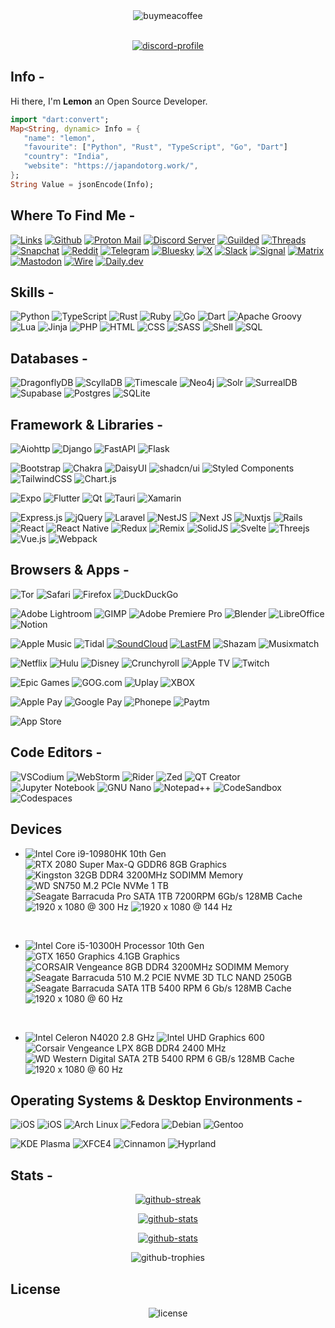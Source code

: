 <div align="center">
   <img src="https://img.shields.io/badge/Buy%20Me%20a%20Coffee-ffdd00?style=for-the-badge&logo=buy-me-a-coffee&logoColor=black" alt="buymeacoffee" />
</div>


<br />


<p align="center">
   <a href="https://discord.com/users/759180080328081450">
      <img src="https://lanyard.cnrad.dev/api/759180080328081450?theme=dark&animated=true" alt="discord-profile" />
   </a>
</p>


## Info -


Hi there, I'm **Lemon** an Open Source Developer.


```dart
import "dart:convert";
Map<String, dynamic> Info = {
   "name": "lemon",
   "favourite": ["Python", "Rust", "TypeScript", "Go", "Dart"]
   "country": "India",
   "website": "https://japandotorg.work/",
};
String Value = jsonEncode(Info);
```


## Where To Find Me -


[![Links](https://img.shields.io/badge/Links-ffffff?logo=linktree&style=for-the-badge&color=43E55E&logoColor=ffffff)](https://japandotorg.work)
[![Github](https://img.shields.io/badge/-Github-181717?style=for-the-badge&logo=Github&logoColor=white)](https://github.com/japandotorg)
[![Proton Mail](https://img.shields.io/badge/ProtonMail-8B89CC?style=for-the-badge&logo=protonmail&logoColor=white)](mailto:japandotorg@pm.me)
[![Discord Server](https://img.shields.io/badge/Discord-7289DA?style=for-the-badge&logo=discord&logoColor=white)](https://discord.com/invite/AyMrA7KMSp)
[![Guilded](https://img.shields.io/badge/Guilded-F5C400?style=for-the-badge&logo=guilded&logoColor=000)](https://guilded.gg/u/japandotorg)
[![Threads](https://img.shields.io/badge/Threads-000000?style=for-the-badge&logo=Threads&logoColor=white)](https://www.threads.net/@japandotorg)
[![Snapchat](https://img.shields.io/badge/Snapchat-%23FFFC00.svg?style=for-the-badge&logo=Snapchat&logoColor=black)](https://snapchat.com/add/japan.org)
[![Reddit](https://img.shields.io/badge/Reddit-FF4500?style=for-the-badge&logo=reddit&logoColor=white)](https://www.reddit.com/u/makeeouthilll/)
[![Telegram](https://img.shields.io/badge/Telegram-2CA5E0?style=for-the-badge&logo=telegram&logoColor=white)](https://t.me/japandotorg)
[![Bluesky](https://img.shields.io/badge/-Bluesky-3686f7?style=for-the-badge&logo=icloud&logoColor=white)](https://bsky.app/profile/japandotorg.work)
[![X](https://img.shields.io/badge/X-%23000000.svg?style=for-the-badge&logo=X&logoColor=white)](https://x.com/japan69420)
[![Slack](https://img.shields.io/badge/Slack-4A154B?style=for-the-badge&logo=slack&logoColor=white)](https://japandotorg.slack.com)
[![Signal](https://img.shields.io/badge/Signal-%23039BE5.svg?&style=for-the-badge&logo=Signal&logoColor=white)](https://signal.me/#eu/0EcpidfnFBQ0GOHyoBDNtfHGdGhE62LWocm0FFOQY4IG7DkNHX9MdKLUIkOVIu1m)
[![Matrix](https://img.shields.io/badge/matrix-000000?style=for-the-badge&logo=Matrix&logoColor=white)](https://matrix.to/#/@japan.org:matrix.org)
[![Mastodon](https://img.shields.io/badge/-MASTODON-%232B90D9?style=for-the-badge&logo=mastodon&logoColor=white)](https://fosstodon.org/@japandotorg)
[![Wire](https://img.shields.io/badge/Wire-B71C1C?style=for-the-badge&logo=wire&logoColor=white)](https://account.wire.com/user-profile/?id=0A813CEC-76B8-41D4-9082-3859B4A48279)
[![Daily.dev](https://img.shields.io/badge/daily.dev-CE3DF3?style=for-the-badge&logo=daily.dev&logoColor=white)](https://app.daily.dev/japandotorg)


## Skills -


![Python](https://img.shields.io/badge/CPython-ffffff?logo=python&style=for-the-badge&color=3776AB&logoColor=ffffff)
![TypeScript](https://img.shields.io/badge/typescript-ffffff?logo=typescript&style=for-the-badge&color=3178C6&logoColor=ffffff)
![Rust](https://img.shields.io/badge/Rust-ffffff?logo=rust&style=for-the-badge&color=000000&logoColor=ffffff)
![Ruby](https://img.shields.io/badge/Ruby-ffffff?logo=ruby&style=for-the-badge&color=CC342D&logoColor=ffffff)
![Go](https://img.shields.io/badge/Go-ffffff?logo=go&style=for-the-badge&color=00ADD8&logoColor=ffffff)
![Dart](https://img.shields.io/badge/Dart-ffffff?logo=dart&style=for-the-badge&color=0175C2&logoColor=ffffff)
![Apache Groovy](https://img.shields.io/badge/Apache%20Groovy-4298B8.svg?style=for-the-badge&logo=Apache+Groovy&logoColor=white)
![Lua](https://img.shields.io/badge/Lua-ffffff?logo=lua&style=for-the-badge&color=2C2D72&logoColor=ffffff)
![Jinja](https://img.shields.io/badge/Jinja-ffffff?logo=jinja&style=for-the-badge&color=B41717&logoColor=ffffff)
![PHP](https://img.shields.io/badge/PHP-ffffff?logo=php&style=for-the-badge&color=777BB4&logoColor=ffffff)
![HTML](https://img.shields.io/badge/HTML-ffffff?logo=html5&style=for-the-badge&color=E34F26&logoColor=ffffff)
![CSS](https://img.shields.io/badge/CSS-ffffff?logo=css3&style=for-the-badge&color=1572B6&logoColor=ffffff)
![SASS](https://img.shields.io/badge/SASS-ffffff?logo=sass&style=for-the-badge&color=CC6699&logoColor=ffffff)
![Shell](https://img.shields.io/badge/Shell-ffffff?logo=gnubash&style=for-the-badge&color=4EAA25&logoColor=ffffff)
![SQL](https://img.shields.io/badge/SQL-ffffff?logo=postgresql&style=for-the-badge&color=4169E1&logoColor=ffffff)


## Databases -


![DragonflyDB](https://img.shields.io/badge/DragonflyDB-000000?logo=databricks&logoColor=fff&style=for-the-badge)
![ScyllaDB](https://img.shields.io/badge/ScyllaDB-6CD5E7.svg?style=for-the-badge&logo=ScyllaDB&logoColor=black)
![Timescale](https://img.shields.io/badge/Timescale-FDB515.svg?style=for-the-badge&logo=Timescale&logoColor=black)
![Neo4j](https://img.shields.io/badge/Neo4j-4581C3.svg?style=for-the-badge&logo=Neo4j&logoColor=white)
![Solr](https://img.shields.io/badge/Apache%20Solr-D9411E.svg?style=for-the-badge&logo=Apache-Solr&logoColor=white)
![SurrealDB](https://img.shields.io/badge/SurrealDB-FF00A0?style=for-the-badge&logo=surrealdb&logoColor=white)
![Supabase](https://img.shields.io/badge/Supabase-3ECF8E?style=for-the-badge&logo=supabase&logoColor=white)
![Postgres](https://img.shields.io/badge/postgres-%23316192.svg?style=for-the-badge&logo=postgresql&logoColor=white)
![SQLite](https://img.shields.io/badge/sqlite-%2307405e.svg?style=for-the-badge&logo=sqlite&logoColor=white)


## Framework & Libraries -


![Aiohttp](https://img.shields.io/badge/aiohttp-%232C5bb4.svg?style=for-the-badge&logo=aiohttp&logoColor=white)
![Django](https://img.shields.io/badge/django-%23092E20.svg?style=for-the-badge&logo=django&logoColor=white)
![FastAPI](https://img.shields.io/badge/FastAPI-005571?style=for-the-badge&logo=fastapi)
![Flask](https://img.shields.io/badge/flask-%23000.svg?style=for-the-badge&logo=flask&logoColor=white)


![Bootstrap](https://img.shields.io/badge/bootstrap-%238511FA.svg?style=for-the-badge&logo=bootstrap&logoColor=white)
![Chakra](https://img.shields.io/badge/chakra-%234ED1C5.svg?style=for-the-badge&logo=chakraui&logoColor=white)
![DaisyUI](https://img.shields.io/badge/daisyui-5A0EF8?style=for-the-badge&logo=daisyui&logoColor=white)
![shadcn/ui](https://img.shields.io/badge/shadcn%2Fui-000?style=for-the-badge&logo=shadcnui&logoColor=fff)
![Styled Components](https://img.shields.io/badge/styled--components-DB7093?style=for-the-badge&logo=styled-components&logoColor=white)
![TailwindCSS](https://img.shields.io/badge/tailwindcss-%2338B2AC.svg?style=for-the-badge&logo=tailwind-css&logoColor=white)
![Chart.js](https://img.shields.io/badge/Chart.js-FF6384?style=for-the-badge&logo=chartdotjs&logoColor=fff)


![Expo](https://img.shields.io/badge/expo-1C1E24?style=for-the-badge&logo=expo&logoColor=#D04A37)
![Flutter](https://img.shields.io/badge/Flutter-%2302569B.svg?style=for-the-badge&logo=Flutter&logoColor=white)
![Qt](https://img.shields.io/badge/Qt-%23217346.svg?style=for-the-badge&logo=Qt&logoColor=white)
![Tauri](https://img.shields.io/badge/tauri-%2324C8DB.svg?style=for-the-badge&logo=tauri&logoColor=%23FFFFFF)
![Xamarin](https://img.shields.io/badge/Xamarin-3199DC?style=for-the-badge&logo=xamarin&logoColor=white)


![Express.js](https://img.shields.io/badge/express.js-%23404d59.svg?style=for-the-badge&logo=express&logoColor=%2361DAFB)
![jQuery](https://img.shields.io/badge/jquery-%230769AD.svg?style=for-the-badge&logo=jquery&logoColor=white)
![Laravel](https://img.shields.io/badge/laravel-%23FF2D20.svg?style=for-the-badge&logo=laravel&logoColor=white)
![NestJS](https://img.shields.io/badge/nestjs-%23E0234E.svg?style=for-the-badge&logo=nestjs&logoColor=white)
![Next JS](https://img.shields.io/badge/Next-black?style=for-the-badge&logo=next.js&logoColor=white)
![Nuxtjs](https://img.shields.io/badge/Nuxt-002E3B?style=for-the-badge&logo=nuxtdotjs&logoColor=#00DC82)
![Rails](https://img.shields.io/badge/rails-%23CC0000.svg?style=for-the-badge&logo=ruby-on-rails&logoColor=white)
![React](https://img.shields.io/badge/react-%2320232a.svg?style=for-the-badge&logo=react&logoColor=%2361DAFB)
![React Native](https://img.shields.io/badge/react_native-%2320232a.svg?style=for-the-badge&logo=react&logoColor=%2361DAFB)
![Redux](https://img.shields.io/badge/redux-%23593d88.svg?style=for-the-badge&logo=redux&logoColor=white)
![Remix](https://img.shields.io/badge/remix-%23000.svg?style=for-the-badge&logo=remix&logoColor=white)
![SolidJS](https://img.shields.io/badge/SolidJS-2c4f7c?style=for-the-badge&logo=solid&logoColor=c8c9cb)
![Svelte](https://img.shields.io/badge/svelte-%23f1413d.svg?style=for-the-badge&logo=svelte&logoColor=white)
![Threejs](https://img.shields.io/badge/threejs-black?style=for-the-badge&logo=three.js&logoColor=white)
![Vue.js](https://img.shields.io/badge/vuejs-%2335495e.svg?style=for-the-badge&logo=vuedotjs&logoColor=%234FC08D)
![Webpack](https://img.shields.io/badge/webpack-%238DD6F9.svg?style=for-the-badge&logo=webpack&logoColor=black)


## Browsers & Apps -


![Tor](https://img.shields.io/badge/Tor-7D4698?style=for-the-badge&logo=Tor-Browser&logoColor=white)
![Safari](https://img.shields.io/badge/Safari-006CFF?style=for-the-badge&logo=safari&logoColor=fff)
![Firefox](https://img.shields.io/badge/Firefox-FF7139?style=for-the-badge&logo=Firefox&logoColor=white)
![DuckDuckGo](https://img.shields.io/badge/duckduckgo-de5833?style=for-the-badge&logo=duckduckgo&logoColor=white)


![Adobe Lightroom](https://img.shields.io/badge/Adobe%20Lightroom-31A8FF?style=for-the-badge&logo=Adobe%20Lightroom&logoColor=white)
![GIMP](https://img.shields.io/badge/gimp-5C5543?style=for-the-badge&logo=gimp&logoColor=white)
![Adobe Premiere Pro](https://img.shields.io/badge/Adobe%20Premiere%20Pro-9999FF?style=for-the-badge&logo=Adobe%20Premiere%20Pro&logoColor=white)
![Blender](https://img.shields.io/badge/blender-%23F5792A.svg?style=for-the-badge&logo=blender&logoColor=white)
![LibreOffice](https://img.shields.io/badge/LibreOffice-%2318A303?style=for-the-badge&logo=LibreOffice&logoColor=white)
![Notion](https://img.shields.io/badge/Notion-000000?style=for-the-badge&logo=notion&logoColor=white)


![Apple Music](https://img.shields.io/badge/Apple%20Music-FA243C?style=for-the-badge&logo=apple%20music&logoColor=white)
![Tidal](https://img.shields.io/badge/Tidal-000000?style=for-the-badge&logo=Tidal&logoColor=white)
[![SoundCloud](https://img.shields.io/badge/SoundCloud-FF3300?style=for-the-badge&logo=soundcloud&logoColor=white)](https://on.soundcloud.com/6r9P8QjjU9uKMDJ97)
[![LastFM](https://img.shields.io/badge/last.fm-D51007?style=for-the-badge&logo=last.fm&logoColor=white)](https://www.last.fm/user/japandotorg)
![Shazam](https://img.shields.io/badge/Shazam-0088FF?style=for-the-badge&logo=Shazam&logoColor=white)
![Musixmatch](https://img.shields.io/badge/Musixmatch-%23FF5353.svg?style=for-the-badge&logo=Musixmatch&logoColor=white)


![Netflix](https://img.shields.io/badge/Netflix-E50914?style=for-the-badge&logo=netflix&logoColor=white)
![Hulu](https://img.shields.io/badge/hulu-1CE783?style=for-the-badge&logo=hulu&logoColor=white)
![Disney](https://img.shields.io/badge/Disney-%23006E99.svg?style=for-the-badge&logo=disney&logoColor=white)
![Crunchyroll](https://img.shields.io/badge/Crunchyroll-F47521?style=for-the-badge&logo=crunchyroll&logoColor=white)
![Apple TV](https://img.shields.io/badge/Apple%20TV-000000?style=for-the-badge&logo=Apple%20TV&logoColor=white)
![Twitch](https://img.shields.io/badge/Twitch-9347FF?style=for-the-badge&logo=twitch&logoColor=white)


![Epic Games](https://img.shields.io/badge/Epic%20Games-%23313131.svg?style=for-the-badge&logo=epicgames&logoColor=white)
![GOG.com](https://img.shields.io/badge/GOG.com-86328A?style=for-the-badge&logo=gogdotcom&logoColor=fff)
![Uplay](https://img.shields.io/badge/Uplay-black?style=for-the-badge&logo=ubisoft)
![XBOX](https://img.shields.io/badge/Xbox-107C10?style=for-the-badge&logo=xbox&logoColor=white)


![Apple Pay](https://img.shields.io/badge/ApplePay-000000.svg?style=for-the-badge&logo=Apple-Pay&logoColor=white)
![Google Pay](https://img.shields.io/badge/GooglePay-%233780F1.svg?style=for-the-badge&logo=Google-Pay&logoColor=white)
![Phonepe](https://img.shields.io/badge/Phonepe-54039A?style=for-the-badge&logo=phonepe&logoColor=white)
![Paytm](https://img.shields.io/badge/Paytm-1C2C94?style=for-the-badge&logo=paytm&logoColor=05BAF3)


![App Store](https://img.shields.io/badge/App_Store-0D96F6?style=for-the-badge&logo=app-store&logoColor=white)


## Code Editors -


![VSCodium](https://img.shields.io/badge/VSCodium-2F80ED?style=for-the-badge&logo=vscodium&logoColor=white)
![WebStorm](https://img.shields.io/badge/WebStorm-000?style=for-the-badge&logo=webstorm&logoColor=white)
![Rider](https://img.shields.io/badge/Rider-000?style=for-the-badge&logo=rider&logoColor=white)
![Zed](https://img.shields.io/badge/zedindustries-084CCF.svg?style=for-the-badge&logo=zedindustries&logoColor=white)
![QT Creator](https://img.shields.io/badge/-Qt%20Creator-41CD52?logo=qt&logoColor=white&style=for-the-badge)
![Jupyter Notebook](https://img.shields.io/badge/Jupyter%20Notebook-F37626?style=for-the-badge&logo=jupyter&logoColor=white)
![GNU Nano](https://img.shields.io/badge/Nano-990099?style=for-the-badge&logo=nano&logoColor=white)
![Notepad++](https://img.shields.io/badge/Notepad++-90E59A.svg?&logo=notepad%2b%2b&logoColor=black&style=for-the-badge)
![CodeSandbox](https://img.shields.io/badge/CodeSandbox-151515?logo=codesandbox&logoColor=fff&style=for-the-badge)
![Codespaces](https://img.shields.io/badge/Codespaces-ffffff?logo=github&style=for-the-badge&color=d0903d&logoColor=white)


## Devices


- ![Intel Core i9-10980HK 10th Gen](https://img.shields.io/badge/Intel%20Core%20i9--10980HK%2010th%20Gen-ffffff?logo=intel&style=for-the-badge&color=0071C5&logoColor=ffffff) ![RTX 2080 Super Max-Q GDDR6 8GB Graphics](https://img.shields.io/badge/RTX%202080%20Super%20Max--Q%20GDDR6%208GB%20Graphics-ffffff?logo=nvidia&style=for-the-badge&color=76B900&logoColor=ffffff) ![Kingston 32GB DDR4 3200MHz SODIMM Memory](https://img.shields.io/badge/Kingston%2032GB%20DDR4%203200MHz%20SODIMM%20Memory-ffffff?logo=kingstontechnology&style=for-the-badge&color=000000&logoColor=ffffff) ![WD SN750 M.2 PCIe NVMe 1 TB](https://img.shields.io/badge/WD%20SN750%20M.2%20PCIe%20NVMe%201%20TB-ffffff?logo=westerndigital&style=for-the-badge&color=000000&logoColor=ffffff) ![Seagate Barracuda Pro SATA 1TB 7200RPM 6Gb/s 128MB Cache](https://img.shields.io/badge/Seagate%20Barracuda%20Pro%20SATA%201TB%207200RPM%206Gb/s%20128MB%20Cache-ffffff?logo=seagate&style=for-the-badge&color=6EBE49&logoColor=ffffff) ![1920 x 1080 @ 300 Hz](https://img.shields.io/badge/1920%20x%201080%20@%20300%20Hz-ffffff?logo=asus&style=for-the-badge&color=000000&logoColor=ffffff) ![1920 x 1080 @ 144 Hz](https://img.shields.io/badge/1920%20x%201080%20@%20144%20Hz-ffffff?logo=lg&style=for-the-badge&color=A50034&logoColor=ffffff)


<br />


- ![Intel Core i5-10300H Processor 10th Gen](https://img.shields.io/badge/Intel%20Core%20i5--10300H%20Processor%2010th%20Gen-ffffff?logo=intel&style=for-the-badge&color=0071C5&logoColor=ffffff) ![GTX 1650 Graphics 4.1GB Graphics](https://img.shields.io/badge/GTX%201650%20Graphics%204.1GB%20Graphics-ffffff?logo=nvidia&style=for-the-badge&color=76B900&logoColor=ffffff) ![CORSAIR Vengeance 8GB DDR4 3200MHz SODIMM Memory](https://img.shields.io/badge/CORSAIR%20Vengeance%208GB%20DDR4%203200MHz%20SODIMM%20Memory-ffffff?logo=corsair&style=for-the-badge&color=000000&logoColor=ffffff) ![Seagate Barracuda 510 M.2 PCIE NVME 3D TLC NAND 250GB](https://img.shields.io/badge/Seagate%20Barracuda%20510%20M.2%20PCIE%20NVME%203D%20TLC%20NAND%20250GB-ffffff?logo=seagate&style=for-the-badge&color=6EBE49&logoColor=ffffff) ![Seagate Barracuda SATA 1TB 5400 RPM 6 Gb/s 128MB Cache](https://img.shields.io/badge/Seagate%20Barracuda%20SATA%201TB%205400%20RPM%206%20Gb/s%20128MB%20Cache-ffffff?logo=seagate&style=for-the-badge&color=6EBE49&logoColor=ffffff) ![1920 x 1080 @ 60 Hz](https://img.shields.io/badge/1920%20x%201080%20@%2060%20Hz-ffffff?logo=msi&style=for-the-badge&color=FF0000&logoColor=ffffff)


<br />


- ![Intel Celeron N4020 2.8 GHz](https://img.shields.io/badge/Intel%20Celeron%20N4020%202.8%20GHz-ffffff?logo=intel&style=for-the-badge&color=0071C5&logoColor=ffffff) ![Intel UHD Graphics 600](https://img.shields.io/badge/Intel%20UHD%20Graphics%20600-ffffff?logo=intel&style=for-the-badge&color=0071C5&logoColor=ffffff) ![Corsair Vengeance LPX 8GB DDR4 2400 MHz](https://img.shields.io/badge/Corsair%20Vengeance%20LPX%208GB%20DDR4%202400%20MHz-ffffff?logo=corsair&style=for-the-badge&color=000000&logoColor=ffffff) ![WD Western Digital SATA 2TB 5400 RPM 6 GB/s 128MB Cache](https://img.shields.io/badge/WD%20Western%20Digital%20SATA%202TB%205400%20RPM%206%20GB/s%20128MB%20Cache-ffffff?logo=westerndigital&style=for-the-badge&color=000000&logoColor=ffffff) ![1920 x 1080 @ 60 Hz](https://img.shields.io/badge/1920%20x%201080%20@%2060%20Hz-ffffff?logo=dell&style=for-the-badge&color=007DB8&logoColor=ffffff)


## Operating Systems & Desktop Environments -


![iOS](https://img.shields.io/badge/iOS-000000?style=for-the-badge&logo=apple&logoColor=white)
![iOS](https://img.shields.io/badge/iPadOS-000000?style=for-the-badge&logo=apple&logoColor=white)
![Arch Linux](https://img.shields.io/badge/Arch_Linux-1793D1?style=for-the-badge&logo=arch-linux&logoColor=white)
![Fedora](https://img.shields.io/badge/Fedora-294172?style=for-the-badge&logo=fedora&logoColor=white)
![Debian](https://img.shields.io/badge/Debian-A81D33?style=for-the-badge&logo=debian&logoColor=white)
![Gentoo](https://img.shields.io/badge/Gentoo-54487A?style=for-the-badge&logo=gentoo&logoColor=white)

![KDE Plasma](https://img.shields.io/badge/KDE--Plasma-ffffff?logo=kde&style=for-the-badge&color=1D99F3&logoColor=ffffff)
![XFCE4](https://img.shields.io/badge/XFCE4-ffffff?logo=xfce&style=for-the-badge&color=2284F2&logoColor=ffffff)
![Cinnamon](https://img.shields.io/badge/Cinnamon-DC682E.svg?style=for-the-badge&logo=Cinnamon&logoColor=white)
![Hyprland](https://img.shields.io/badge/Hyprland-58E1FF.svg?style=for-the-badge&logo=Hyprland&logoColor=black)


## Stats -

<p align="center">
   <a href="https://github.com/japandotorg">
      <img src="https://streak-stats.demolab.com?user=japandotorg&theme=catppuccin-mocha&hide_border=true&date_format=j%2Fn%5B%2FY%5D" alt="github-streak" />
   </a>
</p>

<p align="center">
   <a href="https://github.com/japandotorg">
      <img src="http://github-profile-summary-cards.vercel.app/api/cards/profile-details?username=japandotorg&theme=tokyonight&exclude=powershell" alt="github-stats" />
   </a>
</p>

<p align="center">
   <a href="https://github.com/japandotorg">
      <img src="https://github-readme-stats.vercel.app/api/top-langs/?username=japandotorg&theme=blue-green" alt="github-stats" />
   </a>
</p>

<p align="center">
   <img src="https://github-profile-trophy.vercel.app/?username=ryo-ma&theme=discord" alt="github-trophies" />
</p>


## License


<div align="center">
   <img src="https://spoo.me/japandotorg" alt="license" />
</div>
